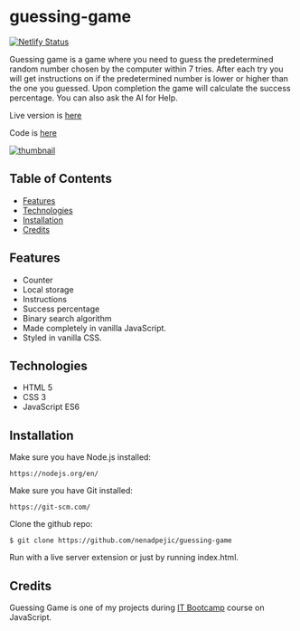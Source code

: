 # guessing-game

[![Netlify Status](https://api.netlify.com/api/v1/badges/18ba5179-be88-49be-a54f-034d8613fdf3/deploy-status)](https://app.netlify.com/sites/nenadpejic-guessing-game/deploys)

Guessing game is a game where you need to guess the predetermined random number chosen by the computer within 7 tries. After each try you will get instructions on if the predetermined number is lower or higher than the one you guessed. Upon completion the game will calculate the success percentage. You can also ask the AI for Help.

Live version is [here](https://nenadpejic-guessing-game.netlify.app/)

Code is [here](https://github.com/nenadpejic/guessing-game)

[![thumbnail](https://user-images.githubusercontent.com/50808282/103423084-0de91c00-4ba5-11eb-8dfe-e46e3b99f44a.png)](https://nenadpejic-guessing-game.netlify.app/)

## Table of Contents

- [Features](#features)
- [Technologies](#technologies)
- [Installation](#installation)
- [Credits](#credits)

## Features

- Counter
- Local storage
- Instructions
- Success percentage
- Binary search algorithm
- Made completely in vanilla JavaScript.
- Styled in vanilla CSS.

## Technologies

- HTML 5
- CSS 3
- JavaScript ES6

## Installation

Make sure you have Node.js installed:
```
https://nodejs.org/en/
```

Make sure you have Git installed:
```
https://git-scm.com/
```

Clone the github repo:
```
$ git clone https://github.com/nenadpejic/guessing-game
```

Run with a live server extension or just by running index.html.

## Credits

Guessing Game is one of my projects during [IT Bootcamp](https://itbootcamp.rs/) course on JavaScript.
